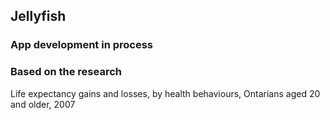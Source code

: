 ## Jellyfish

### App development in process

### Based on the research

Life expectancy gains and losses, by health behaviours, Ontarians aged 20 and older, 2007
